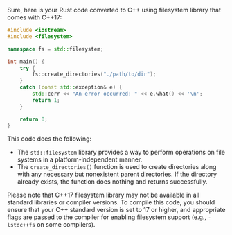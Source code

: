 Sure, here is your Rust code converted to C++ using filesystem library that comes with C++17:

```c++
#include <iostream>
#include <filesystem>

namespace fs = std::filesystem;

int main() {
    try {
        fs::create_directories("./path/to/dir");
    }
    catch (const std::exception& e) {
        std::cerr << "An error occurred: " << e.what() << '\n';
        return 1;
    }

    return 0;
}
```

This code does the following:
- The `std::filesystem` library provides a way to perform operations on file systems in a platform-independent manner.
- The `create_directories()` function is used to create directories along with any necessary but nonexistent parent directories. If the directory already exists, the function does nothing and returns successfully.

Please note that C++17 filesystem library may not be available in all standard libraries or compiler versions. To compile this code, you should ensure that your C++ standard version is set to 17 or higher, and appropriate flags are passed to the compiler for enabling filesystem support (e.g., `-lstdc++fs` on some compilers).
